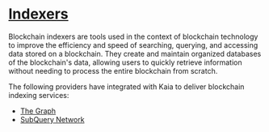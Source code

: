# [Indexers](https://docs.kaia.io/build/tools/indexers)

Blockchain indexers are tools used in the context of blockchain technology to improve the efficiency and speed of searching, querying, and accessing data stored on a blockchain. They create and maintain organized databases of the blockchain's data, allowing users to quickly retrieve information without needing to process the entire blockchain from scratch.

The following providers have integrated with Kaia to deliver blockchain indexing services:

* [The Graph](https://thegraph.com/)
* [SubQuery Network](https://academy.subquery.network/)
